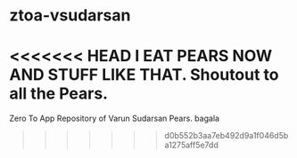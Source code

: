 # ztoa-vsudarsan
<<<<<<< HEAD
I EAT PEARS NOW AND STUFF LIKE THAT. Shoutout to all the Pears.
=======
Zero To App Repository of Varun Sudarsan
Pears. bagala
>>>>>>> d0b552b3aa7eb492d9a1f046d5ba1275aff5e7dd
